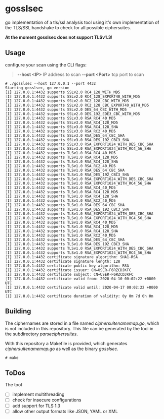 # gosslsec
go implementation of a tls/ssl analysis tool using it's own implementation of the TLS/SSL handshake to check for all possible ciphersuites.

**At the moment gosslsec does not support TLSv1.3!**

## Usage
configure your scan using the CLI flags:

> **--host \<IP>** IP address to scan
> **--port \<Port>** tcp port to scan

```
# ./gosslsec --host 127.0.0.1 --port 4432
Starting gosslsec, go version
[I] 127.0.0.1:4432 supports SSLv2.0 RC4_128_WITH_MD5
[I] 127.0.0.1:4432 supports SSLv2.0 RC4_128_EXPORT40_WITH_MD5
[I] 127.0.0.1:4432 supports SSLv2.0 RC2_128_CBC_WITH_MD5
[I] 127.0.0.1:4432 supports SSLv2.0 RC2_128_CBC_EXPORT40_WITH_MD5
[I] 127.0.0.1:4432 supports SSLv2.0 DES_64_CBC_WITH_MD5
[I] 127.0.0.1:4432 supports SSLv2.0 DES_192_EDE3_CBC_WITH_MD5
[I] 127.0.0.1:4432 supports SSLv3.0 RSA_RC4_40_MD5
[I] 127.0.0.1:4432 supports SSLv3.0 RSA_RC4_128_MD5
[I] 127.0.0.1:4432 supports SSLv3.0 RSA_RC4_128_SHA
[I] 127.0.0.1:4432 supports SSLv3.0 RSA_RC2_40_MD5
[I] 127.0.0.1:4432 supports SSLv3.0 RSA_DES_64_CBC_SHA
[I] 127.0.0.1:4432 supports SSLv3.0 RSA_DES_192_CBC3_SHA
[I] 127.0.0.1:4432 supports SSLv3.0 RSA_EXPORT1024_WITH_DES_CBC_SHA
[I] 127.0.0.1:4432 supports SSLv3.0 RSA_EXPORT1024_WITH_RC4_56_SHA
[I] 127.0.0.1:4432 supports TLSv1.0 RSA_RC4_40_MD5
[I] 127.0.0.1:4432 supports TLSv1.0 RSA_RC4_128_MD5
[I] 127.0.0.1:4432 supports TLSv1.0 RSA_RC4_128_SHA
[I] 127.0.0.1:4432 supports TLSv1.0 RSA_RC2_40_MD5
[I] 127.0.0.1:4432 supports TLSv1.0 RSA_DES_64_CBC_SHA
[I] 127.0.0.1:4432 supports TLSv1.0 RSA_DES_192_CBC3_SHA
[I] 127.0.0.1:4432 supports TLSv1.0 RSA_EXPORT1024_WITH_DES_CBC_SHA
[I] 127.0.0.1:4432 supports TLSv1.0 RSA_EXPORT1024_WITH_RC4_56_SHA
[I] 127.0.0.1:4432 supports TLSv1.0 RSA_RC4_40_MD5
[I] 127.0.0.1:4432 supports TLSv1.0 RSA_RC4_128_MD5
[I] 127.0.0.1:4432 supports TLSv1.0 RSA_RC4_128_SHA
[I] 127.0.0.1:4432 supports TLSv1.0 RSA_RC2_40_MD5
[I] 127.0.0.1:4432 supports TLSv1.0 RSA_DES_64_CBC_SHA
[I] 127.0.0.1:4432 supports TLSv1.0 RSA_DES_192_CBC3_SHA
[I] 127.0.0.1:4432 supports TLSv1.0 RSA_EXPORT1024_WITH_DES_CBC_SHA
[I] 127.0.0.1:4432 supports TLSv1.0 RSA_EXPORT1024_WITH_RC4_56_SHA
[I] 127.0.0.1:4432 supports TLSv1.0 RSA_RC4_40_MD5
[I] 127.0.0.1:4432 supports TLSv1.0 RSA_RC4_128_MD5
[I] 127.0.0.1:4432 supports TLSv1.0 RSA_RC4_128_SHA
[I] 127.0.0.1:4432 supports TLSv1.0 RSA_RC2_40_MD5
[I] 127.0.0.1:4432 supports TLSv1.0 RSA_DES_64_CBC_SHA
[I] 127.0.0.1:4432 supports TLSv1.0 RSA_DES_192_CBC3_SHA
[I] 127.0.0.1:4432 supports TLSv1.0 RSA_EXPORT1024_WITH_DES_CBC_SHA
[I] 127.0.0.1:4432 supports TLSv1.0 RSA_EXPORT1024_WITH_RC4_56_SHA
[I] 127.0.0.1:4432 certificate signature algorithm: SHA1-RSA
[I] 127.0.0.1:4432 certificate signature length: 128
[I] 127.0.0.1:4432 certificate public key algorithm: RSA
[I] 127.0.0.1:4432 certificate issuer: CN=USER-F6RZCDJKFC
[I] 127.0.0.1:4432 certificate subject: CN=USER-F6RZCDJKFC
[I] 127.0.0.1:4432 certificate valid from: 2020-04-10 00:02:22 +0000 UTC
[I] 127.0.0.1:4432 certificate valid until: 2020-04-17 00:02:22 +0000 UTC
[I] 127.0.0.1:4432 certificate duration of validity: 0y 0m 7d 0h 0m
```

## Building
The ciphernames are stored in a file named _ciphersuitenamemap.go_, which is not included in this repository.
This file can be generated by the tool in the subdirectory _parseciphersuites_.

With this repository a Makefile is provided, which generates _ciphersuitenamemap.go_ as well as the binary _gosslsec_.

```
# make
```

## ToDos
The tool
  - [ ] implement multithreading
  - [ ] check for insecure configurations
  - [ ] add support for TLS 1.3
  - [ ] allow other output formats like JSON, YAML or XML
